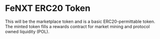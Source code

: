 # FeNXT ERC20 Token

This will be the marketplace token and is a basic ERC20-permittable token. The minted token fills a rewards contract for market mining and protocol owned liquidity (POL).&#x20;
